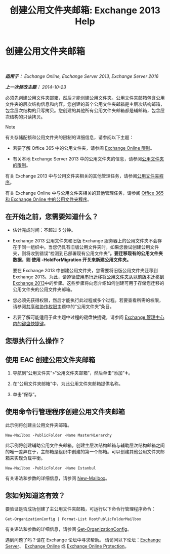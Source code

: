 ﻿---
title: '创建公用文件夹邮箱: Exchange 2013 Help'
TOCTitle: 创建公用文件夹邮箱
ms:assetid: 64437ffd-231b-4c10-84df-232ccbe9538f
ms:mtpsurl: https://technet.microsoft.com/zh-cn/library/JJ552410(v=EXCHG.150)
ms:contentKeyID: 50490744
ms.date: 01/11/2018
mtps_version: v=EXCHG.150
ms.translationtype: HT
---

# 创建公用文件夹邮箱

 

_**适用于：** Exchange Online, Exchange Server 2013, Exchange Server 2016_

_**上一次修改主题：** 2014-10-23_

必须先创建公用文件夹邮箱，然后才能创建公用文件夹。公用文件夹邮箱包含公用文件夹的层次结构信息和内容。您创建的首个公用文件夹邮箱是主层次结构邮箱，包含层次结构的只写拷贝。您创建的其他所有公用文件夹邮箱都是辅邮箱，包含层次结构的只读拷贝。

> [!NOTE]
> 有关存储配额和公用文件夹的限制的详细信息，请参阅以下主题：
> <ul>
> <li><p>若要了解 Office 365 中的公用文件夹，请参阅 <a href="https://go.microsoft.com/fwlink/?linkid=391188">Exchange Online 限制</a>。</p></li>
> <li><p>有关本地 Exchange Server 2013 中的公用文件夹的信息，请参阅<a href="limits-for-public-folders-exchange-2013-help.md">公用文件夹的限制</a>。</p></li>
> </ul>


有关 Exchange 2013 中与公用文件夹相关的其他管理任务，请参阅[公用文件夹程序](public-folder-procedures-exchange-2013-help.md)。

有关 Exchange Online 中与公用文件夹相关的其他管理任务，请参阅 [Office 365 和 Exchange Online 中的公用文件夹程序](https://technet.microsoft.com/zh-cn/library/jj966272\(v=exchg.150\))。

## 在开始之前，您需要知道什么？

  - 估计完成时间：不超过 5 分钟。

  - Exchange 2013 公用文件夹和旧版 Exchange 服务器上的公用文件夹不会存在于同一组织中。当您仍具有旧版公用文件夹时，如果您尝试创建公用文件夹，则将收到错误“检测到已部署现有公用文件夹”**。要迁移现有的公用文件夹数据，则 使用 -HoldForMigration 开关来新建公用文件夹。**
    
    要在 Exchange 2013 中创建公用文件夹，您需要将旧版公用文件夹迁移到 Exchange 2013。为此，请遵循[使用串行迁移将公用文件夹从以前版本迁移到 Exchange 2013](https://technet.microsoft.com/zh-cn/library/jj150486\(v=exchg.150\))中的步骤。这些步骤将向您介绍如何创建可用于存储您迁移的公用文件夹的公用文件夹邮箱。

  - 您必须先获得权限，然后才能执行此过程或多个过程。若要查看所需的权限，请参阅[共享和协作权限](sharing-and-collaboration-permissions-exchange-2013-help.md)主题中的“公用文件夹”条目。

  - 若要了解可能适用于此主题中过程的键盘快捷键，请参阅 [Exchange 管理中心内的键盘快捷键](keyboard-shortcuts-in-the-exchange-admin-center-exchange-online-protection-help.md)。

## 您想执行什么操作？

## 使用 EAC 创建公用文件夹邮箱

1.  导航到“公用文件夹”\>“公用文件夹邮箱”，然后单击“添加”![添加图标](images/JJ218640.c1e75329-d6d7-4073-a27d-498590bbb558(EXCHG.150).gif "添加图标")。

2.  在“公用文件夹邮箱”中，为此公用文件夹邮箱提供名称。

3.  单击“保存”。

## 使用命令行管理程序创建公用文件夹邮箱

此示例将创建主公用文件夹邮箱。

    New-Mailbox -PublicFolder -Name MasterHierarchy

此示例将创建辅助公用文件夹邮箱。创建主层次结构邮箱与辅助层次结构邮箱之间的唯一差异在于，主邮箱是组织中创建的第一个邮箱。可以创建其他公用文件夹邮箱来实现负载平衡。

    New-Mailbox -PublicFolder -Name Istanbul 

有关语法和参数的详细信息，请参阅 [New-Mailbox](https://technet.microsoft.com/zh-cn/library/aa997663\(v=exchg.150\))。

## 您如何知道这有效？

要验证是否成功创建了主公用文件夹邮箱，可运行以下命令行管理程序命令：

    Get-OrganizationConfig | Format-List RootPublicFolderMailbox

有关语法和参数的详细信息，请参阅 [Get-OrganizationConfig](https://technet.microsoft.com/zh-cn/library/aa997571\(v=exchg.150\))。

遇到问题了吗？请在 Exchange 论坛中寻求帮助。 请访问以下论坛：[Exchange Server](https://go.microsoft.com/fwlink/p/?linkid=60612)、 [Exchange Online](https://go.microsoft.com/fwlink/p/?linkid=267542) 或 [Exchange Online Protection](https://go.microsoft.com/fwlink/p/?linkid=285351)。

